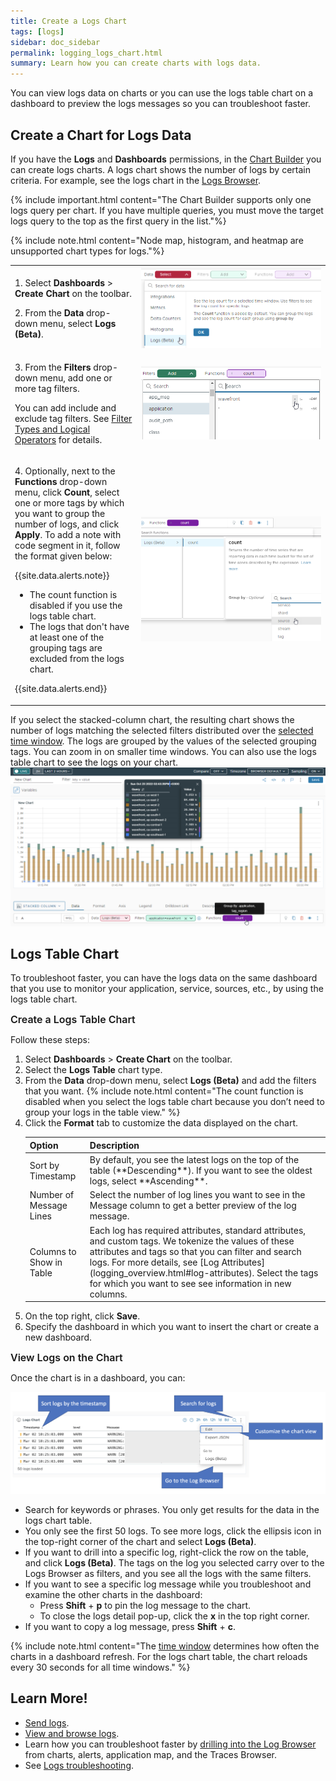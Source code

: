 ```yaml
---
title: Create a Logs Chart
tags: [logs]
sidebar: doc_sidebar
permalink: logging_logs_chart.html
summary: Learn how you can create charts with logs data.
---
```


You can view logs data on charts or you can use the logs table chart on a dashboard to preview the logs messages so you can troubleshoot faster.

## Create a Chart for Logs Data

If you have the **Logs** and **Dashboards** permissions, in the [Chart Builder](chart_builder.html) you can create logs charts. A logs chart shows the number of logs by certain criteria. For example, see the logs chart in the [Logs Browser](logging_log_browser.html).

{% include important.html content="The Chart Builder supports only one logs query per chart. If you have multiple queries, you must move the target logs query to the top as the first query in the list."%}

{% include note.html content="Node map, histogram, and heatmap are unsupported chart types for logs."%}

<table style="width: 100%;">
<tr>
  <td width="40%">
  <p>1. Select <strong>Dashboards</strong> > <strong>Create Chart</strong> on the toolbar.</p>
  <p>2. From the <strong>Data</strong> drop-down menu, select <strong>Logs (Beta)</strong>.</p>
  </td>
  <td width="60%">
    <img src="images/logs_histogram_data.png" alt="The Data drop-down menu."/>
  </td>
</tr>
<tr>
  <td width="40%">
  <p>3. From the <strong>Filters</strong> drop-down menu, add one or more tag filters.</p>
  <p>You can add include and exclude tag filters. See <a href="logging_log_browser.html#filter-types-and-logical-operators">Filter Types and Logical Operators</a> for details.</p>
  </td>
  <td width="60%">
    <img src="images/logs_histogram_filters.png" alt="The Filters drop-down menu."/>
  </td>
</tr>
<tr>
  <td width="40%">
  <p>4. Optionally, next to the <strong>Functions</strong> drop-down menu, click <strong>Count</strong>, select one or more tags by which you want to group the number of logs, and click <strong>Apply</strong>.
  To add a note with code segment in it, follow the format given below:

  {{site.data.alerts.note}}
  <ul>
    <li>
      The count function is disabled if you use the logs table chart.
    </li>
    <li>
      The logs that don't have at least one of the grouping tags are excluded from the logs chart.
    </li>
  </ul>
  {{site.data.alerts.end}}
  </p>
    </td>
  <td width="60%">
    <img src="images/logs_histogram_functions.png" alt="The Count drop-down menu."/>
  </td>
</tr>
</table>

If you select the stacked-column chart, the resulting chart shows the number of logs matching the selected filters distributed over the [selected time window](ui_charts.html#set-the-time-window-on-a-chart). The logs are grouped by the values of the selected grouping tags. You can zoom in on smaller time windows. You can also use the logs table chart to see the logs on your chart.
  ![Logs histogram chart](images/logs_histogram_chart.png)

## Logs Table Chart

To troubleshoot faster, you can have the logs data on the same dashboard that you use to monitor your application, service, sources, etc., by using the logs table chart.

<a id="create_logs_table_chart">
<p><span style="font-size: medium; font-weight: 600">Create a Logs Table Chart</span></p>

Follow these steps:

1. Select **Dashboards** > **Create Chart** on the toolbar.
1. Select the **Logs Table** chart type.
1. From the **Data** drop-down menu, select **Logs (Beta)** and add the filters that you want.
    {% include note.html content="The count function is disabled when you select the logs table chart because you don’t need to group your logs in the table view." %}
1. Click the **Format** tab to customize the data displayed on the chart.
    <table>
    <tbody>
    <thead>
    <tr><th width="20%">Option</th><th width="80%">Description</th></tr>
    </thead>
    <tr>
      <td>
        Sort by Timestamp
      </td>
      <td markdown="span">
        By default, you see the latest logs on the top of the table (**Descending**). If you want to see the oldest logs, select **Ascending**.
      </td>
    </tr>
    <tr>
      <td>
        Number of Message Lines
      </td>
      <td>
        Select the number of log lines you want to see in the Message column to get a better preview of the log message.
      </td>
    </tr>
    <tr>
      <td>
        Columns to Show in Table
      </td>
      <td markdown="span">
        Each log has required attributes, standard attributes, and custom tags. We tokenize the values of these attributes and tags so that you can filter and search logs. For more details, see [Log Attributes](logging_overview.html#log-attributes). Select the tags for which you want to see  see information in new columns.
      </td>
    </tr>
    </tbody>
    </table>
1. On the top right, click **Save**.
1. Specify the dashboard in which you want to insert the chart or create a new dashboard.

<a id="view_logs_on_the_logs_table_chart">
<p><span style="font-size: medium; font-weight: 600">View Logs on the Chart</span></p>

Once the chart is in a dashboard, you can: 

![An annotated screenshot of the logs table chart. The annotations are listed as bullets below.](images/logging_logs_chart_features.png)
* Search for keywords or phrases. You only get results for the data in the logs chart table.
* You only see the first 50 logs. To see more logs, click the ellipsis icon in the top-right corner of the chart and select **Logs (Beta)**.
* If you want to drill into a specific log, right-click the row on the table, and click **Logs (Beta)**. The tags on the log you selected carry over to the Logs Browser as filters, and you see all the logs with the same filters.
* If you want to see a specific log message while you troubleshoot and examine the other charts in the dashboard:
  * Press **Shift** + **p** to pin the log message to the chart. 
  * To close the logs detail pop-up, click the **x** in the top right corner.
* If you want to copy a log message,  press **Shift** + **c**. 

{% include note.html content="The [time window](ui_examine_data.html#set-the-time-window) determines how often the charts in a dashboard refresh. For the logs chart table, the chart reloads every 30 seconds for all time windows." %}

## Learn More!

* [Send logs](logging_send_logs.html).
* [View and browse logs](logging_log_browser.html).
* Learn how you can troubleshoot faster by [drilling into the Log Browser](logging_drill_into_logs.html) from charts, alerts, application map, and the Traces Browser.
* See [Logs troubleshooting](logging_faq.html).
